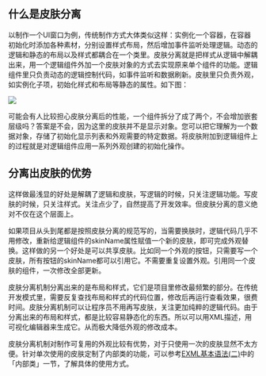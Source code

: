 ## 什么是皮肤分离

以制作一个UI窗口为例，传统制作方式大体类似这样：实例化一个容器，在容器初始化时添加各种素材，分别设置样式布局，然后增加事件监听处理逻辑。动态的逻辑和静态的布局以及样式都耦合在一个类里。皮肤分离就是把样式从逻辑中解耦出来，用一个逻辑组件外加一个皮肤对象的方式去实现原来单个组件的功能。逻辑组件里只负责动态的逻辑控制代码，如事件监听和数据刷新。皮肤里只负责外观，如实例化子项，初始化样式和布局等静态的属性。如下图：

![](55cdcff23152f.png)

可能会有人比较担心皮肤分离后的性能，一个组件拆分了成了两个，不会增加嵌套层级吗？答案是不会，因为这里的皮肤并不是显示对象。您可以把它理解为一个数据对象，存储了初始化显示列表和外观需要的特定数据。将皮肤附加到逻辑组件上的过程就是对逻辑组件应用一系列外观创建的初始化操作。

## 分离出皮肤的优势

这样做最浅显的好处是解耦了逻辑和皮肤，写逻辑的时候，只关注逻辑功能。写皮肤的时候，只关注样式。关注点少了，自然提高了开发效率。但皮肤分离的意义绝对不仅在这个层面上。

如果项目从头到尾都是按照皮肤分离的规范写的，当需要换肤时，逻辑代码几乎不用修改，重新给逻辑组件的skinName属性赋值一个新的皮肤，即可完成外观替换。这样做的另一个好处是可以共享皮肤。比如同一个外观的按钮，只需要写一个皮肤，所有按钮的skinName都可以引用它。不需要重复设置外观。引用同一个皮肤的组件，一次修改全部更新。

皮肤分离机制分离出来的是布局和样式，它们是项目里修改最频繁的部分。在传统开发模式里，需要反复查找布局和样式的代码位置，修改后再运行查看效果，很费时间。皮肤分离机制可以让程序员不用再写皮肤，关注更加纯粹的逻辑代码。由于分离出来的布局和样式，都是比较容易静态化的东西。所以可以用XML描述，用可视化编辑器来生成它。从而极大降低外观的修改成本。

皮肤分离机制对制作可复用的外观比较有优势，对于只使用一次的皮肤显然不太方便。针对单次使用的皮肤定制了内部类的功能，可以参考[EXML基本语法(二)](../../../../extension/EUI/EXML/syntax2/README.md)中的「内部类」一节，了解具体的使用方式。
